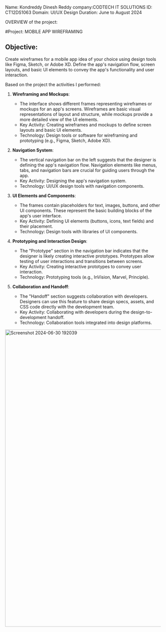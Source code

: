 Name: Kondreddy Dinesh Reddy
company:CODTECH IT SOLUTIONS
ID: CT12DS1063
Domain: UI/UX Design
Duration: June to August 2024

OVERVIEW of the project:

#Project: MOBILE APP WIREFRAMING

## Objective:
Create wireframes for a mobile app idea of your choice using design tools like Figma, Sketch, or Adobe XD. Define the app's navigation flow, screen layouts, and basic UI elements to convey the app's functionality and user interaction.

Based on the project the activities I performed:
1. **Wireframing and Mockups**:
   - The interface shows different frames representing wireframes or mockups for an app's screens. Wireframes are basic visual representations of layout and structure, while mockups provide a more detailed view of the UI elements.
   - Key Activity: Creating wireframes and mockups to define screen layouts and basic UI elements.
   - Technology: Design tools or software for wireframing and prototyping (e.g., Figma, Sketch, Adobe XD).

2. **Navigation System**:
   - The vertical navigation bar on the left suggests that the designer is defining the app's navigation flow. Navigation elements like menus, tabs, and navigation 
     bars are crucial for guiding users through the app.
   - Key Activity: Designing the app's navigation system.
   - Technology: UI/UX design tools with navigation components.

3. **UI Elements and Components**:
   - The frames contain placeholders for text, images, buttons, and other UI components. These represent the basic building blocks of the app's user interface.
   - Key Activity: Defining UI elements (buttons, icons, text fields) and their placement.
   - Technology: Design tools with libraries of UI components.

4. **Prototyping and Interaction Design**:
   - The "Prototype" section in the navigation bar indicates that the designer is likely creating interactive prototypes. Prototypes allow testing of user 
     interactions and transitions between screens.
   - Key Activity: Creating interactive prototypes to convey user interaction.
   - Technology: Prototyping tools (e.g., InVision, Marvel, Principle).

5. **Collaboration and Handoff**:
   - The "Handoff" section suggests collaboration with developers. Designers can use this feature to share design specs, assets, and CSS code directly with the development team.
   - Key Activity: Collaborating with developers during the design-to-development handoff.
   - Technology: Collaboration tools integrated into design platforms.
<img width="960" alt="Screenshot 2024-06-30 192039" src="https://github.com/dines86/CODTECH-Task2/assets/174235029/e0cdcd53-3735-4df8-8261-a748e38b629c">

